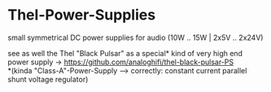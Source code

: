 # Thel-Power-Supplies
small symmetrical DC power supplies for audio (10W .. 15W | 2x5V .. 2x24V)  
  
see as well the Thel "Black Pulsar" as a special\* kind of very high end power supply -> https://github.com/analoghifi/thel-black-pulsar-PS  
\*(kinda "Class-A"-Power-Supply --> correctly: constant current parallel shunt voltage regulator)
